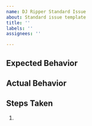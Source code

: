 ```yaml
---
name: DJ Ripper Standard Issue
about: Standard issue template
title: ''
labels: ''
assignees: ''

---
```


## Expected Behavior


## Actual Behavior


## Steps Taken

  1.
